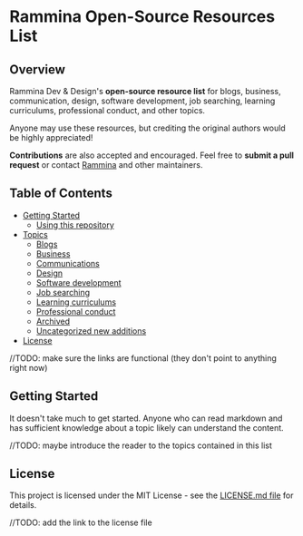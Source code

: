 # Rammina Open-Source Resources List

## Overview

Rammina Dev & Design's **open-source resource list** for blogs, business, communication, design, software development, job searching, learning curriculums, professional conduct, and other topics. 

Anyone may use these resources, but crediting the original authors would be highly appreciated!

**Contributions** are also accepted and encouraged. Feel free to **submit a pull request** or contact [Rammina](https://github.com/Rammina/) and other maintainers.

## Table of Contents

- [Getting Started]()
  - [Using this repository]()
- [Topics]()
  - [Blogs]()
  - [Business]()
  - [Communications]()
  - [Design]()
  - [Software development]()
  - [Job searching]()
  - [Learning curriculums]()
  - [Professional conduct]()
  - [Archived]()
  - [Uncategorized new additions]()
- [License]()

//TODO: make sure the links are functional (they don't point to anything right now)

## Getting Started

It doesn't take much to get started. Anyone who can read markdown and has sufficient knowledge about a topic likely can understand the content.

//TODO: maybe introduce the reader to the topics contained in this list

## License

This project is licensed under the MIT License - see the [LICENSE.md file]() for details.

//TODO: add the link to the license file
